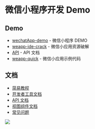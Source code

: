 

# 微信小程序开发 Demo

## Demo

- [wechatApp-demo](https://github.com/xwartz/wechatApp-demo) - 微信小程序 DEMO
- [weapp-ide-crack](https://github.com/gavinkwoe/weapp-ide-crack/blob/master/README.md) - 微信小应用资源破解
- [API](https://github.com/gztchan/wechat-mini-app/tree/master/page/API) - API 文档
- [weapp-quick](https://github.com/phodal/weapp-quick) - 微信小应用示例代码

## 文档

- [简易教程](http://wxopen.notedown.cn/)
- [开发者工具文档](http://wxopen.notedown.cn/devtools/devtools.html)
- [API 文档](http://wxopen.notedown.cn/api/)
- [视图组件文档](http://wxopen.notedown.cn/component/)
- [常见问题](http://wxopen.notedown.cn/qa/qa.html)


![](https://github.com/HioryLiu/weapp-demo/blob/master/qcode.png)
